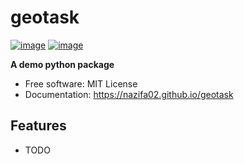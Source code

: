# geotask


[![image](https://img.shields.io/pypi/v/geotask.svg)](https://pypi.python.org/pypi/geotask)
[![image](https://img.shields.io/conda/vn/conda-forge/geotask.svg)](https://anaconda.org/conda-forge/geotask)


**A demo python package**


-   Free software: MIT License
-   Documentation: https://nazifa02.github.io/geotask
    

## Features

-   TODO
